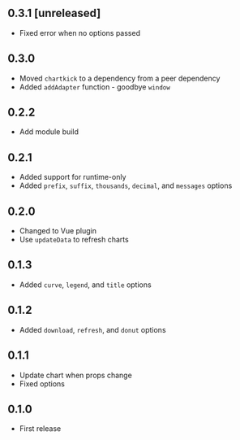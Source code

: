 ## 0.3.1 [unreleased]

- Fixed error when no options passed

## 0.3.0

- Moved `chartkick` to a dependency from a peer dependency
- Added `addAdapter` function - goodbye `window`

## 0.2.2

- Add module build

## 0.2.1

- Added support for runtime-only
- Added `prefix`, `suffix`, `thousands`, `decimal`, and `messages` options

## 0.2.0

- Changed to Vue plugin
- Use `updateData` to refresh charts

## 0.1.3

- Added `curve`, `legend`, and `title` options

## 0.1.2

- Added `download`, `refresh`, and `donut` options

## 0.1.1

- Update chart when props change
- Fixed options

## 0.1.0

- First release
